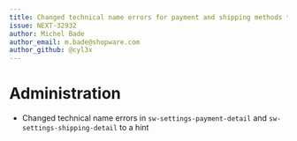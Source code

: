 ```yaml
---
title: Changed technical name errors for payment and shipping methods to a hint
issue: NEXT-32932
author: Michel Bade
author_email: m.bade@shopware.com
author_github: @cyl3x
---
```

# Administration
* Changed technical name errors in `sw-settings-payment-detail` and `sw-settings-shipping-detail` to a hint

